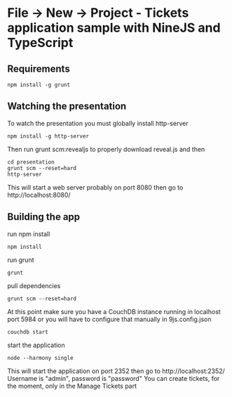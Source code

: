# File -> New -> Project - Tickets application sample with NineJS and TypeScript


## Requirements

    npm install -g grunt

## Watching the presentation

To watch the presentation you must globally install http-server

    npm install -g http-server
    
Then run grunt scm:revealjs to properly download reveal.js and then

    cd presentation
    grunt scm --reset=hard
    http-server
    
This will start a web server probably on port 8080 then go to http://localhost:8080/


## Building the app

run npm install

    npm install
    
run grunt

    grunt

pull dependencies

	grunt scm --reset=hard

At this point make sure you have a CouchDB instance running in localhost port 5984 or you will have to configure that manually in 9js.config.json

	couchdb start
    
start the application

    node --harmony single
    
This will start the application on port 2352 then go to http://localhost:2352/ 
Username is "admin", password is "password"
You can create tickets, for the moment, only in the Manage Tickets part

